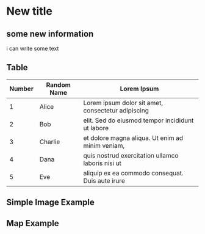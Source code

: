 # New title

## some new information
i can write some text
## Table <!--{ as="div" }-->
| Number | Random Name | Lorem Ipsum                                       |
|--------|-------------|---------------------------------------------------|
| 1      | Alice       | Lorem ipsum dolor sit amet, consectetur adipiscing |
| 2      | Bob         | elit. Sed do eiusmod tempor incididunt ut labore  |
| 3      | Charlie     | et dolore magna aliqua. Ut enim ad minim veniam,  |
| 4      | Dana        | quis nostrud exercitation ullamco laboris nisi ut |
| 5      | Eve         | aliquip ex ea commodo consequat. Duis aute irure  |

## Simple Image Example <!--{as="img" data-fallback-src="" src="https://images.unsplash.com/photo-1461880234904-751a2f54f1c7?q=80&w=2670&auto=format&fit=crop&ixlib=rb-4.0.3&ixid=M3wxMjA3fDB8MHxwaG90by1wYWdlfHx8fGVufDB8fHx8fA%3D%3D" style="width: 100%; height: 600px;"}-->

## Map Example <!--{as="eox-map" style="width: 100%; height: 500px;" layers='[{"type":"Group","properties":{"id":"OverlayGroup","title":"Overlay Layers"},"layers":[{"type":"Tile","properties":{"id":"overlay_bright;:;EPSG:3857","title":"Overlay labels"},"source":{"type":"XYZ","url":"//s2maps-tiles.eu/wmts/1.0.0/overlay_base_bright_3857/default/g/{z}/{y}/{x}.png","projection":"EPSG:3857"}}]},{"type":"Group","properties":{"id":"AnalysisGroup","title":"Data Layers"},"layers":[{"type":"Tile","properties":{"id":"nceo_africa_2017;:;AGB_map_2017v0m_COG;:;nceo_africa_2017;:;EPSG:3857","title":"nceo_africa_2017"},"source":{"type":"XYZ","url":"https://openveda.cloud/api/raster/cog/tiles/WebMercatorQuad/{z}/{x}/{y}?url=s3://nasa-maap-data-store/file-staging/nasa-map/nceo-africa-2017/AGB_map_2017v0m_COG.tif&resampling_method=nearest&bidx=1&colormap_name=gist_earth_r&rescale=0.0,400.0","projection":"EPSG:3857"}}]},{"type":"Group","properties":{"id":"BaseLayersGroup","title":"Base Layers"},"layers":[{"type":"Tile","properties":{"id":"cloudless-2024;:;EPSG:3857","title":"EOxCloudless 2024"},"source":{"type":"XYZ","url":"//s2maps-tiles.eu/wmts/1.0.0/s2cloudless-2024_3857/default/g/{z}/{y}/{x}.jpeg","projection":"EPSG:3857"}},{"type":"Tile","properties":{"id":"OSM;:;EPSG:3857","title":"OSM Background"},"source":{"type":"XYZ","url":"//s2maps-tiles.eu/wmts/1.0.0/osm_3857/default/g/{z}/{y}/{x}.jpeg","projection":"EPSG:3857"}},{"type":"Tile","properties":{"id":"terrain-light;:;EPSG:3857","title":"Terrain Light"},"source":{"type":"XYZ","url":"//s2maps-tiles.eu/wmts/1.0.0/terrain-light_3857/default/g/{z}/{y}/{x}.jpeg","projection":"EPSG:3857"}}]}]' zoom="8.989633021089436" center=[17.39059936172895,-0.8115244379013262] projection="" }-->
